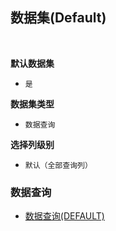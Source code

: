 ## 数据集(Default) <!-- {docsify-ignore-all} -->



<br>
<p class="panel-title"><b>默认数据集</b></p>

* `是`

<p class="panel-title"><b>数据集类型</b></p>

* `数据查询`

<p class="panel-title"><b>选择列级别</b></p>

* `默认（全部查询列）`




### 数据查询
  * [数据查询(DEFAULT)](module/Base/local_department/query/Default)

